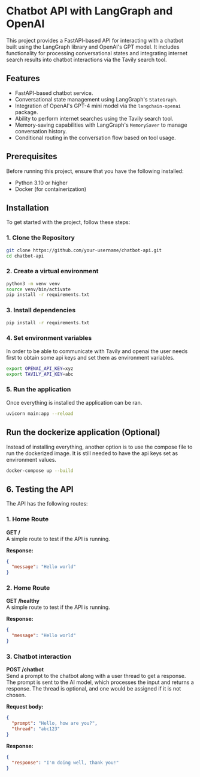 # Chatbot API with LangGraph and OpenAI

This project provides a FastAPI-based API for interacting with a chatbot built using the LangGraph library and OpenAI's GPT model. It includes functionality for processing conversational states and integrating internet search results into chatbot interactions via the Tavily search tool.

## Features
- FastAPI-based chatbot service.
- Conversational state management using LangGraph's `StateGraph`.
- Integration of OpenAI's GPT-4 mini model via the `langchain-openai` package.
- Ability to perform internet searches using the Tavily search tool.
- Memory-saving capabilities with LangGraph's `MemorySaver` to manage conversation history.
- Conditional routing in the conversation flow based on tool usage.

## Prerequisites

Before running this project, ensure that you have the following installed:
- Python 3.10 or higher
- Docker (for containerization)

## Installation

To get started with the project, follow these steps:

### 1. Clone the Repository

```bash
git clone https://github.com/your-username/chatbot-api.git
cd chatbot-api
```
### 2. Create a virtual environment
```bash
python3 -m venv venv
source venv/bin/activate
pip install -r requirements.txt
```
### 3. Install dependencies
```bash
pip install -r requirements.txt
```
### 4. Set environment variables
In order to be able to communicate with Tavily and openai the user needs first to obtain some api keys and set them as environment variables.
```bash
export OPENAI_API_KEY=xyz
export TAVILY_API_KEY=abc
```
### 5. Run the application
Once everything is installed the application can be ran.
```bash
uvicorn main:app --reload
```

## Run the dockerize application (Optional)
Instead of installing everything, another option is to use the compose file to run the dockerized image.
It is still needed to have the api keys set as environment values.
```bash
docker-compose up --build
```

## 6. Testing the API

The API has the following routes:

### 1. Home Route

**GET /**  
A simple route to test if the API is running.

**Response:**

```json
{
  "message": "Hello world"
}
```

### 2. Home Route

**GET /healthy**  
A simple route to test if the API is running.

**Response:**

```json
{
  "message": "Hello world"
}
```

### 3. Chatbot interaction

**POST /chatbot**  
Send a prompt to the chatbot along with a user thread to get a response. The prompt is sent to the AI model, which processes the input and returns a response.
The thread is optional, and one would be assigned if it is not chosen.

**Request body:**

```json
{
  "prompt": "Hello, how are you?",
  "thread": "abc123"
}
```


**Response:**

```json
{
  "response": "I'm doing well, thank you!"
}

```


